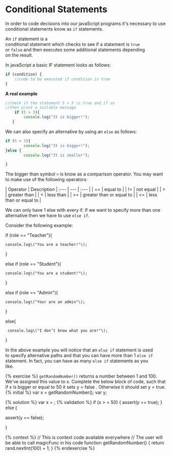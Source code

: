 # Conditional Statements

In order to code decisions into our javaScript programs it's necessary to use conditional statements know as `if` statements.

An `if` statement is a  
conditional statement which checks to see if a statement is `true`  
or `false` and then executes some additional statements depending  
on the result.

In javaScript a basic IF statement looks as follows:

```javascript
if (condition) { 
    //code to be executed if condition is true 
}
```

**A real example**

```javascript
//check if the statement 5 > 3 is true and if so
//then print a suitable message
    if (5 > 3){
        console.log("It is bigger!"); 
   }
```

We can also specify an alternative by using an `else` as follows:

```javascript
if (5 > 3){
        console.log("It is bigger!"); 
}else {
        console.log("It is smaller");

}
```

The bigger than symbol `>` is know as a comparison operator.  You may want to make use of the following operators:

 | Operator | Description |
 :--- | --- | :--- |
 | == | equal to |
 | != | not equal |
 | &gt; | greater than |
 | &lt; | less than |
 | &gt;= | greater than or equal to |
 | &lt;= | less than or equal to  |

We can only have 1 else with every if. If we want to specify more than one alternative then we have to use `else if`.

Consider the following example:

if \(role == "Teacher"\){

    console.log\("You are a teacher!"\);

}

else if \(role == "Student"\){

    console.log\("You are a student!"\);

}

else if \(role == "Admin"\){

    console.log\("Your are an admin"\);

}

else{

     console.log\("I don’t know what you are!"\);

}

In the above example you will notice that an `else if` statement is used  
to specify alternative paths and that you can have more than 1 `else if`  
statement. In fact, you can have as many `else if` statements as you  
like.





{% exercise %}
`getRandomNumber()` returns a number between 1 and 100. We've assigned this value to x. Complete the below block of code, such that if x is bigger or equal to 50 it sets y = false . Otherwise it should set y = true.
{% initial %}
var x = getRandomNumber();
var y; 
 
{% solution %}
var x = ;
{% validation %}
if (x > = 50) {
assert(y == true);
} else {

assert(y == false);

}


{% context %}
// This is context code available everywhere
// The user will be able to call magicFunc in his code
function getRandomNumber() {
    return rand.nextInt(100) + 1;
}
{% endexercise %}	



